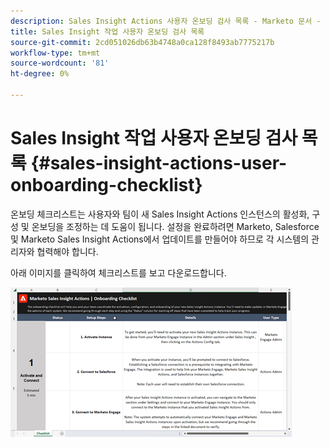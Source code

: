```yaml
---
description: Sales Insight Actions 사용자 온보딩 검사 목록 - Marketo 문서 - 제품 설명서
title: Sales Insight 작업 사용자 온보딩 검사 목록
source-git-commit: 2cd051026db63b4748a0ca128f8493ab7775217b
workflow-type: tm+mt
source-wordcount: '81'
ht-degree: 0%

---
```


# Sales Insight 작업 사용자 온보딩 검사 목록 {#sales-insight-actions-user-onboarding-checklist}

온보딩 체크리스트는 사용자와 팀이 새 Sales Insight Actions 인스턴스의 활성화, 구성 및 온보딩을 조정하는 데 도움이 됩니다. 설정을 완료하려면 Marketo, Salesforce 및 Marketo Sales Insight Actions에서 업데이트를 만들어야 하므로 각 시스템의 관리자와 협력해야 합니다.

아래 이미지를 클릭하여 체크리스트를 보고 다운로드합니다.

[![](assets/sales-insight-actions-user-onboarding-checklist-1.png)](/help/marketo/product-docs/marketo-sales-insight/actions/getting-started/assets/onboarding-checklist-marketo-sales-insight-actions-2023.xlsx)
